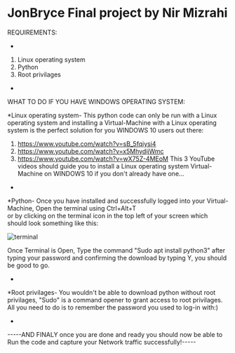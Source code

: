 # JonBryce Final project by Nir Mizrahi

REQUIREMENTS:

-
1) Linux operating system
2) Python
3) Root privilages
-




WHAT TO DO IF YOU HAVE WINDOWS OPERATING SYSTEM:

*Linux operating system- This python code can only be run with a Linux operating system and installing a Virtual-Machine with a Linux operating
system is the perfect solution for you WINDOWS 10 users out there:
1) https://www.youtube.com/watch?v=sB_5fqiysi4
2) https://www.youtube.com/watch?v=x5MhydijWmc
3) https://www.youtube.com/watch?v=wX75Z-4MEoM
This 3 YouTube videos should guide you to install a Linux operating system Virtual-Machine on WINDOWS 10 if you don't already have one...
-
*Python- Once you have installed and successfully logged into your Virtual-Machine, 
Open the terminal using  Ctrl+Alt+T  
or by clicking on the terminal icon in the top left of your screen which should look something like this:

![terminal](https://user-images.githubusercontent.com/87423500/125613556-51b969d9-3d3b-4358-8d94-31c9f1ceb11f.png)

Once Terminal is Open, Type the command "Sudo apt install python3" after typing your password and confirming the download by typing Y, you should be good to go.

-

*Root privilages- You wouldn't be able to download python without root privilages, "Sudo" is a command opener to grant access to root privilages.
All you need to do is to remember the password you used to log-in with:)

-


-----AND FINALY once you are done and ready you should now be able to Run the code and capture your Network traffic successfully!-----

